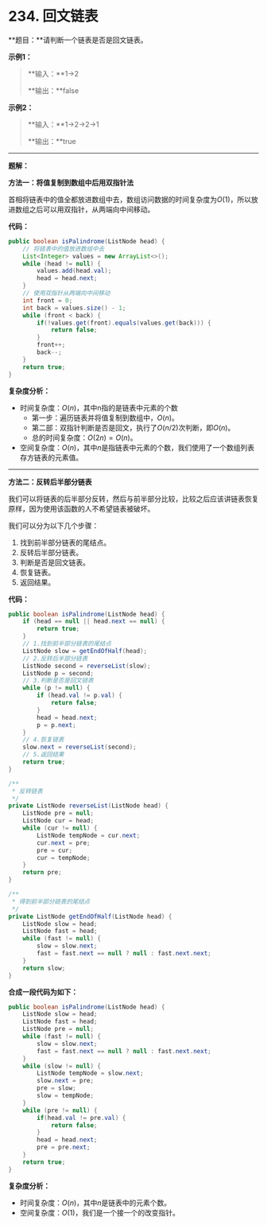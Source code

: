 # 234. 回文链表

**题目：**请判断一个链表是否是回文链表。

**示例1：**

>**输入：**1->2
>
>**输出：**false

**示例2：**

>**输入：**1->2->2->1
>
>**输出：**true



---



**题解：**

**方法一：将值复制到数组中后用双指针法**

首相将链表中的值全都放进数组中去，数组访问数据的时间复杂度为$O(1)$，所以放进数组之后可以用双指针，从两端向中间移动。

**代码：**

```java
public boolean isPalindrome(ListNode head) {
    // 将链表中的值放进数组中去
    List<Integer> values = new ArrayList<>();
    while (head != null) {
        values.add(head.val);
        head = head.next;
    }
    // 使用双指针从两端向中间移动
    int front = 0;
    int back = values.size() - 1;
    while (front < back) {
        if(!values.get(front).equals(values.get(back))) {
            return false;
        }
        front++;
        back--;
    }
    return true;
}
```

**复杂度分析：**

- 时间复杂度：$O(n)$，其中n指的是链表中元素的个数
  - 第一步：遍历链表并将值复制到数组中，$O(n)$。
  - 第二部：双指针判断是否是回文，执行了$O(n/2)$次判断，即$O(n)$。
  - 总的时间复杂度：$O(2n) = O(n)$。
- 空间复杂度：$O(n)$，其中$n$是指链表中元素的个数，我们使用了一个数组列表存方链表的元素值。



------



**方法二：反转后半部分链表**

我们可以将链表的后半部分反转，然后与前半部分比较，比较之后应该讲链表恢复原样，因为使用该函数的人不希望链表被破坏。

我们可以分为以下几个步骤：

1. 找到前半部分链表的尾结点。
2. 反转后半部分链表。
3. 判断是否是回文链表。
4. 恢复链表。
5. 返回结果。

**代码：**

```java
public boolean isPalindrome(ListNode head) {
    if (head == null || head.next == null) {
        return true;
    }
    // 1.找到前半部分链表的尾结点
    ListNode slow = getEndOfHalf(head);
    // 2.反转后半部分链表
    ListNode second = reverseList(slow);
    ListNode p = second;
    // 3.判断是否是回文链表
    while (p != null) {
        if (head.val != p.val) {
            return false;
        }
        head = head.next;
        p = p.next;
    }
    // 4.恢复链表
    slow.next = reverseList(second);
    // 5.返回结果
    return true;
}

/**
 * 反转链表
 */
private ListNode reverseList(ListNode head) {
    ListNode pre = null;
    ListNode cur = head;
    while (cur != null) {
        ListNode tempNode = cur.next;
        cur.next = pre;
        pre = cur;
        cur = tempNode;
    }
    return pre;
}

/**
 * 得到前半部分链表的尾结点
 */
private ListNode getEndOfHalf(ListNode head) {
    ListNode slow = head;
    ListNode fast = head;
    while (fast != null) {
        slow = slow.next;
        fast = fast.next == null ? null : fast.next.next;
    }
    return slow;
}
```

**合成一段代码为如下：**

```java
public boolean isPalindrome(ListNode head) {
    ListNode slow = head;
    ListNode fast = head;
    ListNode pre = null;
    while (fast != null) {
        slow = slow.next;
        fast = fast.next == null ? null : fast.next.next;
    }
    while (slow != null) {
        ListNode tempNode = slow.next;
        slow.next = pre;
        pre = slow;
        slow = tempNode;
    }
    while (pre != null) {
        if(head.val != pre.val) {
            return false;
        }
        head = head.next;
        pre = pre.next;
    }
    return true;
}
```

**复杂度分析：**

- 时间复杂度：$O(n)$，其中$n$是链表中的元素个数。
- 空间复杂度：$O(1)$，我们是一个接一个的改变指针。